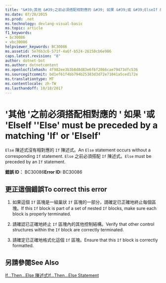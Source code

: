 ```yaml
---
title: "&#39;其他 &#39;之前必須搭配相對應的 &#39; 如果 &#39;或 &#39;ElseIf &#39;"
ms.date: 07/20/2015
ms.prod: .net
ms.technology: devlang-visual-basic
ms.topic: article
f1_keywords:
- bc30086
- vbc30086
helpviewer_keywords: BC30086
ms.assetid: 5e76b3c6-571f-4a6f-b524-26150cb6e986
caps.latest.revision: "8"
author: dotnet-bot
ms.author: dotnetcontent
ms.openlocfilehash: 4f982ee3b3b8d8d83e6f6f2866cae79473dfc536
ms.sourcegitcommit: bd1ef61f4bb794b25383d3d72e71041a5ced172e
ms.translationtype: MT
ms.contentlocale: zh-TW
ms.lasthandoff: 10/18/2017
---
```

# <a name="39else39-must-be-preceded-by-a-matching-39if39-or-39elseif39"></a><span data-ttu-id="5eb46-102">&#39;其他 &#39;之前必須搭配相對應的 &#39; 如果 &#39;或 &#39;ElseIf &#39;</span><span class="sxs-lookup"><span data-stu-id="5eb46-102">&#39;Else&#39; must be preceded by a matching &#39;If&#39; or &#39;ElseIf&#39;</span></span>
<span data-ttu-id="5eb46-103">`Else` 陳述式沒有相對應的 `If` 陳述式。</span><span class="sxs-lookup"><span data-stu-id="5eb46-103">An `Else` statement occurs without a corresponding `If` statement.</span></span> <span data-ttu-id="5eb46-104">`Else` 之前必須搭配 `If` 陳述式。</span><span class="sxs-lookup"><span data-stu-id="5eb46-104">`Else` must be preceded by an `If` statement.</span></span>  
  
 <span data-ttu-id="5eb46-105">**錯誤 ID︰** BC30086</span><span class="sxs-lookup"><span data-stu-id="5eb46-105">**Error ID:** BC30086</span></span>  
  
## <a name="to-correct-this-error"></a><span data-ttu-id="5eb46-106">更正這個錯誤</span><span class="sxs-lookup"><span data-stu-id="5eb46-106">To correct this error</span></span>  
  
1.  <span data-ttu-id="5eb46-107">如果這個 `If` 區塊是一組巢狀 `If` 區塊的一部分，請確定已正確地終止每個區塊。</span><span class="sxs-lookup"><span data-stu-id="5eb46-107">If this `If` block is part of a set of nested `If` blocks, make sure each block is properly terminated.</span></span>  
  
2.  <span data-ttu-id="5eb46-108">請確認已正確地終止 `If` 區塊內的其他控制結構。</span><span class="sxs-lookup"><span data-stu-id="5eb46-108">Verify that other control structures within the `If` block are correctly terminated.</span></span>  
  
3.  <span data-ttu-id="5eb46-109">請確定已正確地格式化這個 `If` 區塊。</span><span class="sxs-lookup"><span data-stu-id="5eb46-109">Ensure that this `If` block is correctly formatted.</span></span>  
  
## <a name="see-also"></a><span data-ttu-id="5eb46-110">另請參閱</span><span class="sxs-lookup"><span data-stu-id="5eb46-110">See Also</span></span>  
 [<span data-ttu-id="5eb46-111">If...Then...Else 陳述式</span><span class="sxs-lookup"><span data-stu-id="5eb46-111">If...Then...Else Statement</span></span>](../../visual-basic/language-reference/statements/if-then-else-statement.md)
